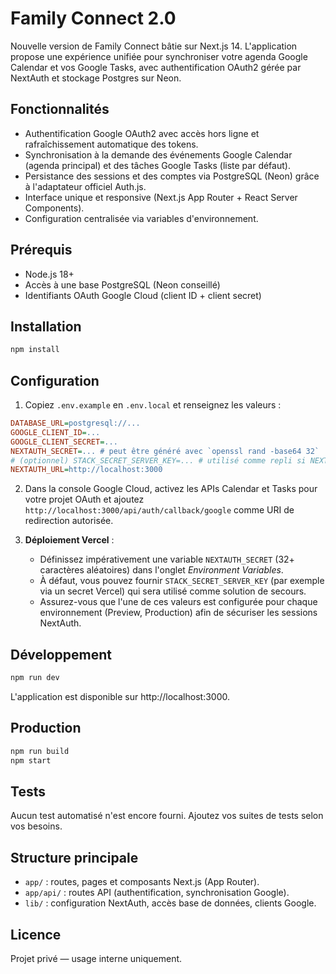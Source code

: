 # Family Connect 2.0

Nouvelle version de Family Connect bâtie sur Next.js 14. L'application propose une expérience unifiée pour synchroniser votre agenda Google Calendar et vos Google Tasks, avec authentification OAuth2 gérée par NextAuth et stockage Postgres sur Neon.

## Fonctionnalités

- Authentification Google OAuth2 avec accès hors ligne et rafraîchissement automatique des tokens.
- Synchronisation à la demande des événements Google Calendar (agenda principal) et des tâches Google Tasks (liste par défaut).
- Persistance des sessions et des comptes via PostgreSQL (Neon) grâce à l'adaptateur officiel Auth.js.
- Interface unique et responsive (Next.js App Router + React Server Components).
- Configuration centralisée via variables d'environnement.

## Prérequis

- Node.js 18+
- Accès à une base PostgreSQL (Neon conseillé)
- Identifiants OAuth Google Cloud (client ID + client secret)

## Installation

```bash
npm install
```

## Configuration

1. Copiez `.env.example` en `.env.local` et renseignez les valeurs :

```ini
DATABASE_URL=postgresql://...
GOOGLE_CLIENT_ID=...
GOOGLE_CLIENT_SECRET=...
NEXTAUTH_SECRET=... # peut être généré avec `openssl rand -base64 32`
# (optionnel) STACK_SECRET_SERVER_KEY=... # utilisé comme repli si NEXTAUTH_SECRET est absent
NEXTAUTH_URL=http://localhost:3000
```

2. Dans la console Google Cloud, activez les APIs Calendar et Tasks pour votre projet OAuth et ajoutez `http://localhost:3000/api/auth/callback/google` comme URI de redirection autorisée.

3. **Déploiement Vercel** :
   - Définissez impérativement une variable `NEXTAUTH_SECRET` (32+ caractères aléatoires) dans l'onglet *Environment Variables*.
   - À défaut, vous pouvez fournir `STACK_SECRET_SERVER_KEY` (par exemple via un secret Vercel) qui sera utilisé comme solution de secours.
   - Assurez-vous que l'une de ces valeurs est configurée pour chaque environnement (Preview, Production) afin de sécuriser les sessions NextAuth.

## Développement

```bash
npm run dev
```

L'application est disponible sur http://localhost:3000.

## Production

```bash
npm run build
npm start
```

## Tests

Aucun test automatisé n'est encore fourni. Ajoutez vos suites de tests selon vos besoins.

## Structure principale

- `app/` : routes, pages et composants Next.js (App Router).
- `app/api/` : routes API (authentification, synchronisation Google).
- `lib/` : configuration NextAuth, accès base de données, clients Google.

## Licence

Projet privé — usage interne uniquement.
